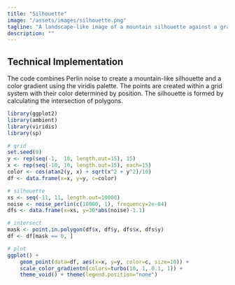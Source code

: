```yaml
---
title: "Silhouette"
image: "/assets/images/silhouette.png"
tagline: "A landscape-like image of a mountain silhouette against a gradient sky."
description: ""
---
```



## Technical Implementation
The code combines Perlin noise to create a mountain-like silhouette and a color gradient using the viridis palette. The points are created within a grid system with their color determined by position. The silhouette is formed by calculating the intersection of polygons.

```r
library(ggplot2)
library(ambient)
library(viridis)
library(sp)

# grid
set.seed(0)
y <- rep(seq(-1,  10, length.out=15), 15)
x <- rep(seq(-10, 10, length.out=15), each=15)
color <- cos(atan2(y, x) + sqrt(x^2 + y^2)/10)
df <- data.frame(x=x, y=y, c=color)

# silhouette
xs <- seq(-11, 11, length.out=10000)
noise <- noise_perlin(c(10000, 1), frequency=2e-04) 
dfs <- data.frame(x=xs, y=30*abs(noise)-1.1)

# intersect
mask <- point.in.polygon(df$x, df$y, dfs$x, dfs$y)
df <- df[mask == 0, ]

# plot
ggplot() +
    geom_point(data=df, aes(x=x, y=y, color=c, size=10)) +
    scale_color_gradientn(colors=turbo(10, 1, 0.1, 1)) +
    theme_void() + theme(legend.position="none")
```